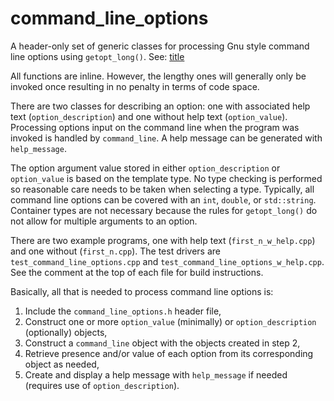 # command_line_options
A header-only set of generic classes for processing Gnu style command line options using `getopt_long()`. See:
[title](https://www.gnu.org/software/libc/manual/html_node/Getopt-Long-Options.html)

All functions are inline. However, the lengthy ones will generally only be invoked once resulting in no penalty in terms of code space.

There are two classes for describing an option: one with associated help text (`option_description`) and one without help text (`option_value`). Processing options input on the command line when the program was invoked is handled by `command_line`. A help message can be generated with `help_message`.

The option argument value stored in either `option_description` or `option_value` is based on the template type. No type checking is performed so reasonable care needs to be taken when selecting a type. Typically, all command line options can be covered with an `int`, `double`, or `std::string`. Container types are not necessary because the rules for `getopt_long()` do not allow for multiple arguments to an option.

There are two example programs, one with help text (`first_n_w_help.cpp`) and one without (`first_n.cpp`). The test drivers are `test_command_line_options.cpp` and `test_command_line_options_w_help.cpp`. See the comment at the top of each file for build instructions.

Basically, all that is needed to process command line options is:
1. Include the `command_line_options.h` header file,
2. Construct one or more `option_value` (minimally) or `option_description` (optionally) objects,
3. Construct a `command_line` object with the objects created in step 2,
4. Retrieve presence and/or value of each option from its corresponding object as needed,
5. Create and display a help message with `help_message` if needed (requires use of `option_description`).